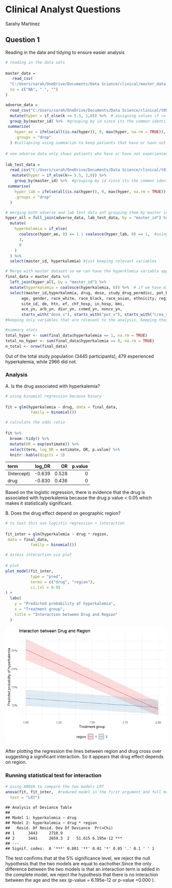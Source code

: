 Clinical Analyst Questions
================
Sarahy Martinez

## Question 1

Reading in the data and tidying to ensure easier analysis

``` r
# reading in the data sets 

master_data =
   read_csv(
  "C:/Users/sarah/OneDrive/Documents/Data Science/clinical/master_data.csv",
  na = c("NA", ".", "")
)
```

``` r
adverse_data =
  read_csv("C:/Users/sarah/OneDrive/Documents/Data Science/clinical/t05xc.csv", na = c("NA", ".", "")) %>%   #placed NA for any missing data for this and following data sets
  mutate(hyper = if_else(k >= 5.5, 1,0)) %>%  # assigning values if >= 5.5 then Hyperkalemia = 1 and else =0
  group_by(master_id) %>%  #grouping by id since its the common identifier
 summarise(
    hyper_ae = ifelse(all(is.na(hyper)), 0, max(hyper, na.rm = TRUE)), # assigning  0 if missing also
    .groups = "drop"
  ) #collapsing using summarize to keep patients that have or have not ever experienced high K through the various results

# now adverse data only shows patients who have or have not experienced Hyperkalemia

lab_test_data =
  read_csv("C:/Users/sarah/OneDrive/Documents/Data Science/clinical/t016.csv", na = c("NA", ".", "")) %>% 
   mutate(hyper = if_else(k>= 5.5, 1,0)) %>% 
    group_by(master_id) %>%  #grouping by id since its the common identifier
 summarise(
    hyper_lab = ifelse(all(is.na(hyper)), 0, max(hyper, na.rm = TRUE)), # assigning  0 if missing also
    .groups = "drop"
  )
```

``` r
# merging both adverse and lab test data anf grouping them by master id so that we can have all the data correctly merged
hyper_all = full_join(adverse_data, lab_test_data, by = "master_id") %>%
  mutate(
    hyperkalemia = if_else(
      coalesce(hyper_ae, 0) == 1 | coalesce(hyper_lab, 0) == 1,  #using coalesce to further combining if they =1 then keep hyperklemia as 1 but otherwise make = 0
      1, 
      0
    )
  ) %>%
  select(master_id, hyperkalemia) #just keeping relevant variables
```

``` r
# Merge with master dataset so we can have the hyperklemia variable appear and we are left joining so that we have matching records
final_data = master_data %>%
  left_join(hyper_all, by = "master_id") %>%
  mutate(hyperkalemia = coalesce(hyperkalemia, 0)) %>%  # if we have missing data then set to 0
  select(master_id,hyperkalemia, drug, dose, study_drug_permdisc, pot_b, p_hyperkalemia, gfr,
       age, gender, race_white, race_black, race_asian, ethnicity, region, country,
       site_id, dm, htn, ef, chf_hosp, in_hosp, bmi,
       ace_yn, arb_yn, diur_yn, cvmed_yn, noncv_yn,
       starts_with("dose_v"), starts_with("pot_v"), starts_with("crea_v"))
#keeping only variables that are relevant to the analysis, keeping those that maybe confounders, direct exposures, and outcome variables
```

``` r
#summary stats
total_hyper <- sum(final_data$hyperkalemia == 1, na.rm = TRUE)
total_no_hyper <- sum(final_data$hyperkalemia == 0, na.rm = TRUE)
n_total <- nrow(final_data)
```

Out of the total study population (3445 participants), 479 experienced
hyperkalemia, while 2966 did not.

### Analysis

A. Is the drug associated with hyperkalemia?

``` r
# using binomial regression because binary

fit = glm(hyperkalemia ~ drug, data = final_data,
           family = binomial())
```

``` r
# calculate the odds ratio

fit %>%  
  broom::tidy() %>%  
  mutate(OR = exp(estimate)) %>% 
  select(term, log_OR = estimate, OR, p.value) %>% 
  knitr::kable(digits = 3)
```

| term        | log_OR |    OR | p.value |
|:------------|-------:|------:|--------:|
| (Intercept) | -0.639 | 0.528 |       0 |
| drug        | -0.830 | 0.436 |       0 |

Based on the logistic regression, there is evidence that the drug is
associated with hyperkalemia because the drug p value \< 0.05 which
makes it statistically significant.

B. Does the drug effect depend on geographic region?

``` r
# to test this use logistic regression + interaction

fit_inter = glm(hyperkalemia ~ drug * region,
 data = final_data,
           family = binomial())
```

``` r
# assess interaction via plot 

# plot
plot_model(fit_inter,
           type = "pred",
           terms = c("drug", "region"),
           ci.lvl = 0.95
) +
  labs(
    y = "Predicted probability of hyperkalemia",
    x = "Treatment group",
    title = "Interaction between Drug and Region"
  )
```

![](question1_clinical_files/figure-gfm/unnamed-chunk-9-1.png)<!-- -->

After plotting the regression the lines between region and drug cross
over suggesting a significant interaction. So it appears that drug
effect depends on region.

### Running statistical test for interaction

``` r
# using ANOVA to compare the two models LRT
anova(fit, fit_inter,  #reduced model in the first argument and full model in the second
  test = "LRT")
```

    ## Analysis of Deviance Table
    ## 
    ## Model 1: hyperkalemia ~ drug
    ## Model 2: hyperkalemia ~ drug * region
    ##   Resid. Df Resid. Dev Df Deviance  Pr(>Chi)    
    ## 1      3443     2710.9                          
    ## 2      3441     2659.3  2   51.615 6.195e-12 ***
    ## ---
    ## Signif. codes:  0 '***' 0.001 '**' 0.01 '*' 0.05 '.' 0.1 ' ' 1

The test confirms that at the 5% significance level, we reject the null
hypothesis that the two models are equal to eachother.Since the only
difference between the two models is that an interaction term is added
in the complete model, we reject the hypothesis that there is no
interaction between the age and the sex (p-value = 6.195e-12 or p-value
=0.000 ).

